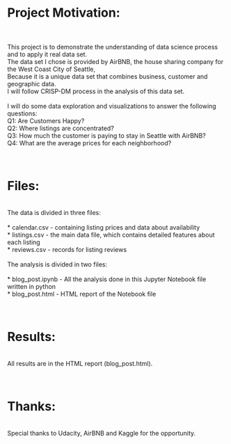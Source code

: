 # Project Motivation:
<br/>
<br/>
This project is to demonstrate the understanding of data science process and to apply it real data set.<br/>
The data set I chose is provided by AirBNB, the house sharing company for the West Coast City of Seattle,<br/>
Because it is a unique data set that combines business, customer and geographic data.<br/>
I will follow CRISP-DM process in the analysis of this data set.<br/>
<br/>
I will do some data exploration and visualizations to answer the following questions:<br/>
  Q1: Are Customers Happy?<br/>
  Q2: Where listings are concentrated?<br/>  
  Q3: How much the customer is paying to stay in Seattle with AirBNB?<br/>
  Q4: What are the average prices for each neighborhood?<br/>
<br/>
<br/>

# Files:

<br/>
The data is divided in three files:<br/>
<br/>
* calendar.csv - containing listing prices and data about availability<br/>
* listings.csv - the main data file, which contains detailed features about each listing<br/>
* reviews.csv - records for listing reviews<br/>
<br/>
The analysis is divided in two files:<br/>
<br/>
* blog_post.ipynb - All the analysis done in this Jupyter Notebook file written in python<br/>
* blog_post.html - HTML report of the Notebook file<br/>
<br/>
<br/>

# Results:

<br/>
All results are in the HTML report (blog_post.html).<br/>
<br/>
<br/>

# Thanks:

<br/>
Special thanks to Udacity, AirBNB and Kaggle for the opportunity.<br/>
<br/>
